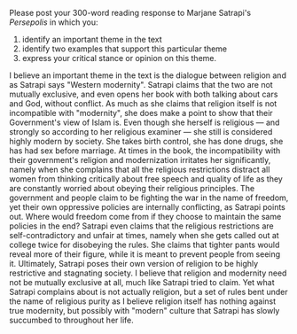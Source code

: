 Please post your 300-word reading response to Marjane Satrapi's _Persepolis_ in which you: 
1) identify an important theme in the text
2) identify two examples that support this particular theme
3) express your critical stance or opinion on this theme.

I believe an important theme in the text is the dialogue between religion and as Satrapi says "Western modernity". Satrapi claims that the two are not mutually exclusive, and even opens her book with both talking about cars and God, without conflict. As much as she claims that religion itself is not incompatible with "modernity", she does make a point to show that their Government's view of Islam is. Even though she herself is religious — and strongly so according to her religious examiner — she still is considered highly modern by society. She takes birth control, she has done drugs, she has had sex before marriage. At times in the book, the incompatibility with their government's religion and modernization irritates her significantly, namely when she complains that all the religious restrictions distract all women from thinking critically about free speech and quality of life as they are constantly worried about obeying their religious principles. The government and people claim to be fighting the war in the name of freedom, yet their own oppressive policies are internally conflicting, as Satrapi points out. Where would freedom come from if they choose to maintain the same policies in the end? Satrapi even claims that the religious restrictions are self-contradictory and unfair at times, namely when she gets called out at college twice for disobeying the rules. She claims that tighter pants would reveal more of their figure, while it is meant to prevent people from seeing it. Ultimately, Satrapi poses their own version of religion to be highly restrictive and stagnating society. I believe that religion and modernity need not be mutually exclusive at all, much like Satrapi tried to claim. Yet what Satrapi complains about is not actually religion, but a set of rules bent under the name of religious purity as I believe religion itself has nothing against true modernity, but possibly with "modern" culture that Satrapi has slowly succumbed to throughout her life.